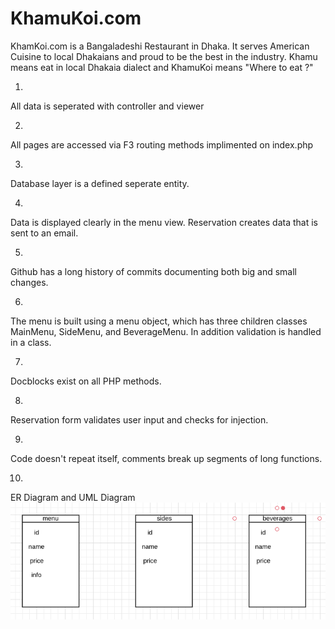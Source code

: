 # KhamuKoi.com
KhamKoi.com is a Bangaladeshi Restaurant in Dhaka. It serves American Cuisine to local Dhakaians and proud to be the best in the industry. Khamu means eat in local Dhakaia dialect and KhamuKoi means "Where to eat ?" 


1.
  All data is seperated with controller and viewer
 
2.
  All pages are accessed via F3 routing methods implimented on index.php
  
3.
  Database layer is a defined seperate entity. 
  
4.
  Data is displayed clearly in the menu view. Reservation creates data that is sent to an email.
  
5.
  Github has a long history of commits documenting both big and small changes.

6.
  The menu is built using a menu object, which has three children classes MainMenu, SideMenu, and BeverageMenu. In addition validation is handled in a class.
  
7.
  Docblocks exist on all PHP methods.
  
8.
  Reservation form validates user input and checks for injection.
  
9.
  Code doesn't repeat itself, comments break up segments of long functions.
  
10. 
  ER Diagram and UML Diagram 
  ![](Restaurant-master/images/ERDiagram.PNG)




